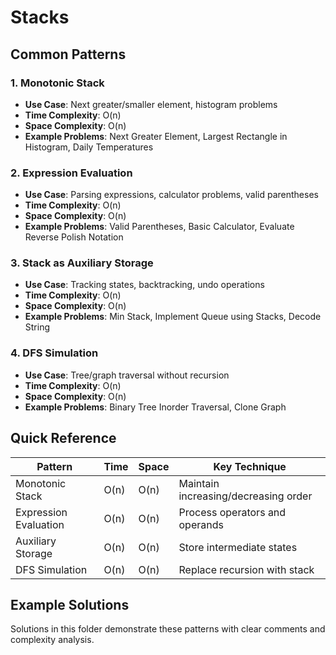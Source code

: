 # Stacks

## Common Patterns

### 1. Monotonic Stack
- **Use Case**: Next greater/smaller element, histogram problems
- **Time Complexity**: O(n)
- **Space Complexity**: O(n)
- **Example Problems**: Next Greater Element, Largest Rectangle in Histogram, Daily Temperatures

### 2. Expression Evaluation
- **Use Case**: Parsing expressions, calculator problems, valid parentheses
- **Time Complexity**: O(n)
- **Space Complexity**: O(n)
- **Example Problems**: Valid Parentheses, Basic Calculator, Evaluate Reverse Polish Notation

### 3. Stack as Auxiliary Storage
- **Use Case**: Tracking states, backtracking, undo operations
- **Time Complexity**: O(n)
- **Space Complexity**: O(n)
- **Example Problems**: Min Stack, Implement Queue using Stacks, Decode String

### 4. DFS Simulation
- **Use Case**: Tree/graph traversal without recursion
- **Time Complexity**: O(n)
- **Space Complexity**: O(n)
- **Example Problems**: Binary Tree Inorder Traversal, Clone Graph

## Quick Reference

| Pattern | Time | Space | Key Technique |
|---------|------|-------|---------------|
| Monotonic Stack | O(n) | O(n) | Maintain increasing/decreasing order |
| Expression Evaluation | O(n) | O(n) | Process operators and operands |
| Auxiliary Storage | O(n) | O(n) | Store intermediate states |
| DFS Simulation | O(n) | O(n) | Replace recursion with stack |

## Example Solutions

Solutions in this folder demonstrate these patterns with clear comments and complexity analysis.

